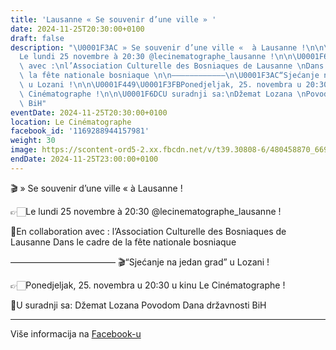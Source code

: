 ```yaml
---
title: 'Lausanne « Se souvenir d’une ville » '
date: 2024-11-25T20:30:00+0100
draft: false
description: "\U0001F3AC » Se souvenir d’une ville «  à Lausanne !\n\n\U0001F449\U0001F3FB\
  Le lundi 25 novembre à 20:30 @lecinematographe_lausanne !\n\n\U0001F6DCEn collaboration\
  \ avec :\nl’Association Culturelle des Bosniaques de Lausanne \nDans le cadre de\
  \ la fête nationale bosniaque \n\n————————————\n\U0001F3AC“Sjećanje na jedan grad”\
  \ u Lozani !\n\n\U0001F449\U0001F3FBPonedjeljak, 25. novembra u 20:30 u kinu Le\
  \ Cinématographe !\n\n\U0001F6DCU suradnji sa:\nDžemat Lozana \nPovodom Dana državnosti\
  \ BiH"
eventDate: 2024-11-25T20:30:00+0100
location: Le Cinématographe
facebook_id: '1169288944157981'
weight: 30
image: https://scontent-ord5-2.xx.fbcdn.net/v/t39.30808-6/480458870_669400799102559_463094215784846016_n.jpg?_nc_cat=102&ccb=1-7&_nc_sid=9e60e4&_nc_ohc=s__49R3QZAsQ7kNvwHQxYL4&_nc_oc=AdmjLqgAynMgvREoXGW6zzRbPIXFwosV5I9z319MBUjxUTQHbOytTdyRoOQrIUgz5HA&_nc_zt=23&_nc_ht=scontent-ord5-2.xx&edm=ABTKTjYEAAAA&_nc_gid=pcRf10aIJKfWN2ZLP5HY_g&oh=00_AffdlICR6L6Dp-2pL_jNCG9EPi38-3xMjjEeDQgcX6duqA&oe=68EA3FCE
endDate: 2024-11-25T23:00:00+0100
---
```


🎬 » Se souvenir d’une ville «  à Lausanne !

👉🏻Le lundi 25 novembre à 20:30 @lecinematographe_lausanne !

🛜En collaboration avec :
l’Association Culturelle des Bosniaques de Lausanne 
Dans le cadre de la fête nationale bosniaque 

————————————
🎬“Sjećanje na jedan grad” u Lozani !

👉🏻Ponedjeljak, 25. novembra u 20:30 u kinu Le Cinématographe !

🛜U suradnji sa:
Džemat Lozana 
Povodom Dana državnosti BiH

---

Više informacija na [Facebook-u](https://facebook.com/events/1169288944157981)
